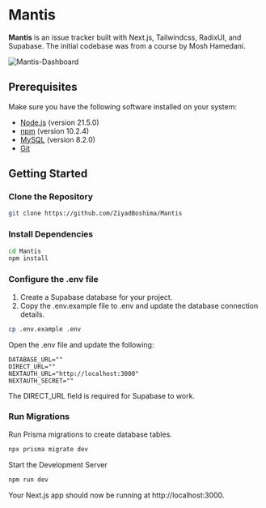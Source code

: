 # Mantis 

**Mantis** is an issue tracker built with Next.js, Tailwindcss, RadixUI, and Supabase. The initial codebase was from a course by Mosh Hamedani.

![Mantis-Dashboard](https://github.com/ZiyadBoshima/Mantis/assets/137479354/89f3e1db-919b-447f-a386-e3275823f10c)

## Prerequisites

Make sure you have the following software installed on your system:

- [Node.js](https://nodejs.org/) (version 21.5.0)
- [npm](https://www.npmjs.com/) (version 10.2.4)
- [MySQL](https://www.mysql.com/) (version 8.2.0)
- [Git](https://git-scm.com/)

## Getting Started

### Clone the Repository

```bash
git clone https://github.com/ZiyadBoshima/Mantis
```

### Install Dependencies

```bash
cd Mantis
npm install
```
### Configure the .env file

1. Create a Supabase database for your project.
2. Copy the .env.example file to .env and update the database connection details.

```bash
cp .env.example .env
```

Open the .env file and update the following:

```dotenv
DATABASE_URL=""
DIRECT_URL=""
NEXTAUTH_URL="http://localhost:3000"
NEXTAUTH_SECRET=""
```

The DIRECT_URL field is required for Supabase to work.

### Run Migrations
Run Prisma migrations to create database tables.

```bash
npx prisma migrate dev
```

Start the Development Server

```bash
npm run dev
```

Your Next.js app should now be running at http://localhost:3000.
